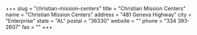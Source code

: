 +++
slug = "christian-mission-centers"
title = "Christian Mission Centers"
name = "Christian Mission Centers"
address = "481 Geneva Highway"
city = "Enterprise"
state = "AL"
postal = "36330"
website = ""
phone = "334 393-2607"
fax = ""
+++
